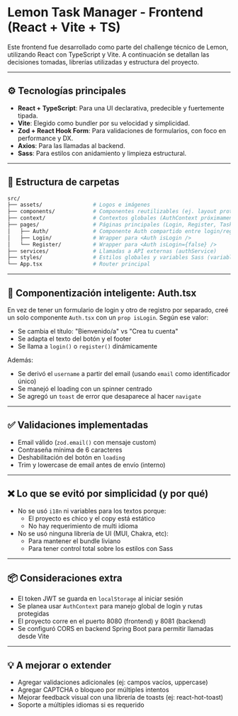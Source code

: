 # Lemon Task Manager - Frontend (React + Vite + TS)

Este frontend fue desarrollado como parte del challenge técnico de Lemon, utilizando React con TypeScript y Vite. A continuación se detallan las decisiones tomadas, librerías utilizadas y estructura del proyecto.

---
## ⚙️ Tecnologías principales

- **React + TypeScript**: Para una UI declarativa, predecible y fuertemente tipada.
- **Vite**: Elegido como bundler por su velocidad y simplicidad.
- **Zod + React Hook Form**: Para validaciones de formularios, con foco en performance y DX.
- **Axios**: Para las llamadas al backend.
- **Sass**: Para estilos con anidamiento y limpieza estructural.

---

## 📁 Estructura de carpetas

```bash
src/
├── assets/                # Logos e imágenes
├── components/            # Componentes reutilizables (ej. layout protegido)
├── context/               # Contextos globales (AuthContext próximamente)
├── pages/                 # Páginas principales (Login, Register, TasksList)
│   ├── Auth/              # Componente Auth compartido entre login/register
│   ├── Login/             # Wrapper para <Auth isLogin />
│   └── Register/          # Wrapper para <Auth isLogin={false} />
├── services/              # Llamadas a API externas (authService)
├── styles/                # Estilos globales y variables Sass (variables, globals)
└── App.tsx                # Router principal
```

---

## 🧠 Componentización inteligente: Auth.tsx

En vez de tener un formulario de login y otro de registro por separado, creé un solo componente `Auth.tsx` con un `prop isLogin`. Según ese valor:

- Se cambia el título: "Bienvenido/a" vs "Crea tu cuenta"
- Se adapta el texto del botón y el footer
- Se llama a `login()` o `register()` dinámicamente

Además:
- Se derivó el `username` a partir del email (usando `email` como identificador único)
- Se manejó el loading con un spinner centrado
- Se agregó un `toast` de error que desaparece al hacer `navigate`

---

## ✅ Validaciones implementadas

- Email válido (`zod.email()` con mensaje custom)
- Contraseña mínima de 6 caracteres
- Deshabilitación del botón en `loading`
- Trim y lowercase de email antes de envío (interno)

---

## ❌ Lo que se evitó por simplicidad (y por qué)

- No se usó `i18n` ni variables para los textos porque:
    - El proyecto es chico y el copy está estático
    - No hay requerimiento de multi idioma
- No se usó ninguna librería de UI (MUI, Chakra, etc):
    - Para mantener el bundle liviano
    - Para tener control total sobre los estilos con Sass

---

## 📦 Consideraciones extra

- El token JWT se guarda en `localStorage` al iniciar sesión
- Se planea usar `AuthContext` para manejo global de login y rutas protegidas
- El proyecto corre en el puerto 8080 (frontend) y 8081 (backend)
- Se configuró CORS en backend Spring Boot para permitir llamadas desde Vite

---

## 💡 A mejorar o extender

- Agregar validaciones adicionales (ej: campos vacíos, uppercase)
- Agregar CAPTCHA o bloqueo por múltiples intentos
- Mejorar feedback visual con una librería de toasts (ej: react-hot-toast)
- Soporte a múltiples idiomas si es requerido
